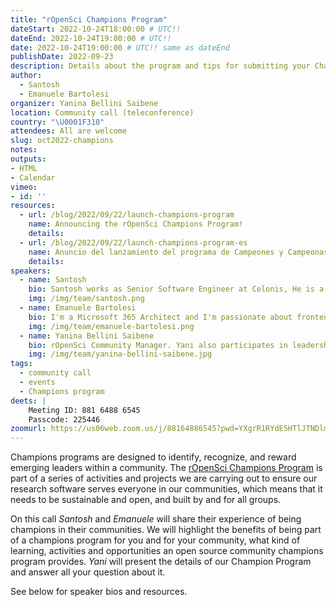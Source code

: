 ```yaml
---
title: "rOpenSci Champions Program"
dateStart: 2022-10-24T18:00:00 # UTC!!
dateEnd: 2022-10-24T19:00:00 # UTC!!
date: 2022-10-24T19:00:00 # UTC!! same as dateEnd
publishDate: 2022-09-23
description: Details about the program and tips for submitting your Champions Program application
author:
  - Santosh 
  - Emanuele Bartolesi
organizer: Yanina Bellini Saibene
location: Community call (teleconference)
country: "\U0001F310"
attendees: All are welcome
slug: oct2022-champions
notes: 
outputs:
- HTML
- Calendar 
vimeo:
- id: ''
resources:
  - url: /blog/2022/09/22/launch-champions-program
    name: Announcing the rOpenSci Champions Program! 
    details:
  - url: /blog/2022/09/22/launch-champions-program-es
    name: Anuncio del lanzamiento del programa de Campeones y Campeonas de rOpenSci
    details:
speakers:  
  - name: Santosh
    bio: Santosh works as Senior Software Engineer at Celonis, He is a GDE for Angular, GitHub Star, and an Auth0 Ambassador, he loves contributing to Angular, NgRx and Nx. He is co-founder for _This is Learning_ where we run free publication and the _This is Tech Talks_ show.
    img: /img/team/santosh.png
  - name: Emanuele Bartolesi
    bio: I'm a Microsoft 365 Architect and I'm passionate about frontend technologies and everything related to the cloud, especially Microsoft Azure. I currently live in Zurich and actively participate in local and international community activities and events. I share my love for technology through my blog https://www.emanuelebartolesi.com. I also became Twitch Affiliate as a live coder and you can follow me at https://twitch.tv/kasuken to write some code together. Since 2014 I'm Microsoft MVP in the Developer Technologies category. I am a GitHub Star since 2022.       
    img: /img/team/emanuele-bartolesi.png    
  - name: Yanina Bellini Saibene
    bio: rOpenSci Community Manager. Yani also participates in leadership roles in several communities, such as R-Ladies, The Carpentries, R-Forwards and LatinR. She is the co-founder of MetaDocencia, LatinR, and R-Ladies Santa Rosa. She is an adjunct professor at the Universidad Nacional Guillermo Brown in Argentina and a GitHub Star since 2022.
    img: /img/team/yanina-bellini-saibene.jpg
tags:
  - community call
  - events
  - Champions program
deets: |
    Meeting ID: 881 6488 6545
    Passcode: 225446
zoomurl: https://us06web.zoom.us/j/88164886545?pwd=YXgrR1RYdE5HTlJTNDlmVDdPeThnUT09
---
```


Champions programs are designed to identify, recognize, and reward emerging leaders within a community. The [rOpenSci Champions Program](/champions/) is part of a series of activities and projects we are carrying out to ensure our research software serves everyone in our communities, which means that it needs to be sustainable and open, and built by and for all groups.

On this call _Santosh_ and _Emanuele_ will share their experience of being champions in their communities. We will highlight the benefits of being part of a champions program for you and for your community, what kind of learning, activities and opportunities an open source community champions program provides. _Yani_ will present the details of our Champion Program and answer all your question about it.

See below for speaker bios and resources.